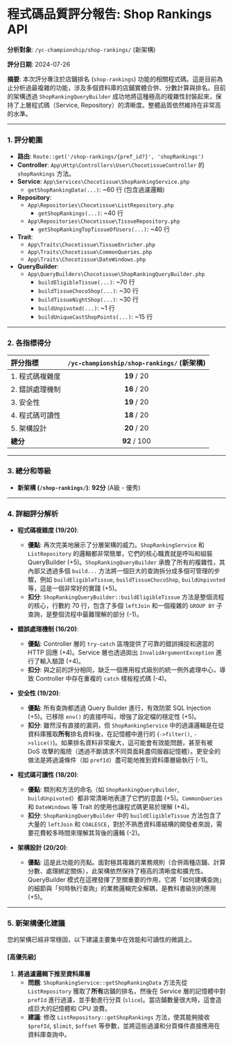 # 程式碼品質評分報告: Shop Rankings API

**分析對象**: `/yc-championship/shop-rankings/` (新架構)

**評分日期**: 2024-07-26

**摘要**: 本次評分專注於店鋪排名 (`shop-rankings`) 功能的相關程式碼。這是目前為止分析過最複雜的功能，涉及多個資料庫的店鋪實體合併、分數計算與排名。目前的架構透過 `ShopRankingQueryBuilder` 成功地將這種極高的複雜性封裝起來，保持了上層程式碼（Service, Repository）的清晰度。整體品質依然維持在非常高的水準。

---

### 1. 評分範圍

*   **路由**: `Route::get('/shop-rankings/{pref_id?}', 'shopRankings')`
*   **Controller**: `App\Http\Controllers\User\ChocotissueController` 的 `shopRankings` 方法。
*   **Service**: `App\Services\Chocotissue\ShopRankingService.php`
    *   `getShopRankingData(...)`: ~60 行 (包含過濾邏輯)
*   **Repository**:
    *   `App\Repositories\Chocotissue\ListRepository.php`
        *   `getShopRankings(...)`: ~40 行
    *   `App\Repositories\Chocotissue\TissueRepository.php`
        *   `getShopRankingTopTissueOfUsers(...)`: ~40 行
*   **Trait**:
    *   `App\Traits\Chocotissue\TissueEnricher.php`
    *   `App\Traits\Chocotissue\CommonQueries.php`
    *   `App\Traits\Chocotissue\DateWindows.php`
*   **QueryBuilder**:
    *   `App\QueryBuilders\Chocotissue\ShopRankingQueryBuilder.php`
        *   `buildEligibleTissue(...)`: ~70 行
        *   `buildTissueChocoShop(...)`: ~30 行
        *   `buildTissueNightShop(...)`: ~30 行
        *   `buildUnpivoted(...)`: ~1 行
        *   `buildUniqueCastShopPoints(...)`: ~15 行

---

### 2. 各指標得分

| 評分指標 | `/yc-championship/shop-rankings/` (新架構) |
| :--- | :---: |
| 1. 程式碼複雜度 | **19** / 20 |
| 2. 錯誤處理機制 | **16** / 20 |
| 3. 安全性 | **19** / 20 |
| 4. 程式碼可讀性 | **18** / 20 |
| 5. 架構設計 | **20** / 20 |
| **總分** | **92** / 100 |

---

### 3. 總分和等級

*   **新架構 (`/shop-rankings/`)**: **92分** (A級 - 優秀)

---

### 4. 詳細評分解析

*   **程式碼複雜度 (19/20)**:
    *   **優點**: 再次完美地展示了分層架構的威力。`ShopRankingService` 和 `ListRepository` 的邏輯都非常簡單，它們的核心職責就是呼叫和組裝 QueryBuilder (+5)。`ShopRankingQueryBuilder` 承擔了所有的複雜性，其內部又透過多個 `build...` 方法將一個巨大的查詢拆分成多個可管理的步驟，例如 `buildEligibleTissue`, `buildTissueChocoShop`, `buildUnpivoted` 等，這是一個非常好的實踐 (+5)。
    *   **扣分**: `ShopRankingQueryBuilder::buildEligibleTissue` 方法是整個流程的核心，行數約 70 行，包含了多個 `leftJoin` 和一個複雜的 `GROUP BY` 子查詢，是整個流程中最難理解的部分 (-1)。

*   **錯誤處理機制 (16/20)**:
    *   **優點**: Controller 層的 `try-catch` 區塊提供了可靠的錯誤捕捉和適當的 HTTP 回應 (+4)。Service 層也透過拋出 `InvalidArgumentException` 進行了輸入驗證 (+4)。
    *   **扣分**: 與之前的評分相同，缺乏一個應用程式級別的統一例外處理中心，導致 Controller 中存在重複的 `catch` 樣板程式碼 (-4)。

*   **安全性 (19/20)**:
    *   **優點**: 所有查詢都透過 Query Builder 進行，有效防禦 SQL Injection (+5)。已移除 `env()` 的直接呼叫，增強了設定檔的穩定性 (+5)。
    *   **扣分**: 雖然沒有直接的漏洞，但 `ShopRankingService` 中的過濾邏輯是在從資料庫獲取**所有**排名資料後，在記憶體中進行的 (`->filter()`, `->slice()`)。如果排名資料非常龐大，這可能會有效能問題，甚至有被 DoS 攻擊的風險（透過不斷請求不同頁面耗盡伺服器記憶體）。更安全的做法是將過濾條件（如 `prefId`）盡可能地推到資料庫層級執行 (-1)。

*   **程式碼可讀性 (18/20)**:
    *   **優點**: 類別和方法的命名（如 `ShopRankingQueryBuilder`, `buildUnpivoted`）都非常清晰地表達了它們的意圖 (+5)。`CommonQueries` 和 `DateWindows` 等 Trait 的使用也讓程式碼更易於理解 (+4)。
    *   **扣分**: `ShopRankingQueryBuilder` 中的 `buildEligibleTissue` 方法包含了大量的 `leftJoin` 和 `COALESCE`，對於不熟悉資料庫結構的開發者來說，需要花費較多時間來理解其背後的邏輯 (-2)。

*   **架構設計 (20/20)**:
    *   **優點**: 這是此功能的亮點。面對極其複雜的業務規則（合併兩種店鋪、計算分數、處理綁定關係），此架構依然保持了極高的清晰度和擴充性。QueryBuilder 模式在這裡發揮了至關重要的作用，它將「如何建構查詢」的細節與「何時執行查詢」的業務邏輯完全解耦，是教科書級別的應用 (+5)。

---

### 5. 新架構優化建議

您的架構已經非常穩固，以下建議主要集中在效能和可讀性的微調上。

#### [高優先級]

1.  **將過濾邏輯下推至資料庫層**
    *   **問題**: `ShopRankingService::getShopRankingData` 方法先從 `ListRepository` 獲取了**所有**店鋪的排名，然後在 Service 層的記憶體中對 `prefId` 進行過濾，並手動進行分頁 (`slice`)。當店鋪數量很大時，這會造成巨大的記憶體和 CPU 浪費。
    *   **建議**: 修改 `ListRepository::getShopRankings` 方法，使其能夠接收 `$prefId`, `$limit`, `$offset` 等參數，並將這些過濾和分頁條件直接應用在資料庫查詢中。

    
